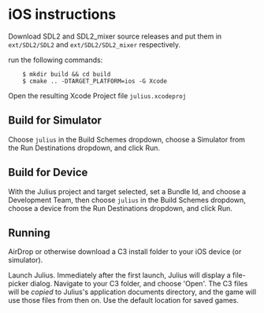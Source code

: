 # iOS instructions

Download SDL2 and SDL2_mixer source releases and put them in `ext/SDL2/SDL2` and `ext/SDL2/SDL2_mixer` respectively.

run the following commands:

```
	$ mkdir build && cd build
	$ cmake .. -DTARGET_PLATFORM=ios -G Xcode
```

Open the resulting Xcode Project file `julius.xcodeproj`

## Build for Simulator
Choose `julius` in the Build Schemes dropdown, choose a Simulator from the Run Destinations dropdown, and click Run.

## Build for Device
With the Julius project and target selected, set a Bundle Id, and choose a Development Team, then choose `julius` in the Build Schemes dropdown, choose a device from the Run Destinations dropdown, and click Run.

## Running
AirDrop or otherwise download a C3 install folder to your iOS device (or simulator).

Launch Julius. Immediately after the first launch, Julius will display a file-picker dialog.  Navigate to your C3 folder, and choose 'Open'. The C3 files will be *copied* to Julius's application documents directory, and the game will use those files from then on. Use the default location for saved games.